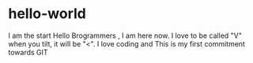 # hello-world
I am the start
Hello Brogrammers , I am here now. I love to be called "V" when you tilt, it will be "<". I love coding and This is my first commitment towards GIT
